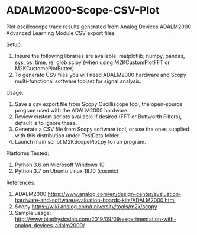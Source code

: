 # ADALM2000-Scope-CSV-Plot
Plot oscilloscope trace results generated from Analog Devices ADALM2000 Advanced Learning Module CSV export files

Setup:
1) Insure the following libraries are available: matplotlib, numpy, pandas, sys, os, time, re, glob
                                                scipy (when using M2KCustomPlotFFT or M2KCustomePlotButter)
2) To generate CSV files you will need ADALM2000 hardware and Scopy multi-functional software toolset for signal analysis. 

Usage:
1) Save a csv export file from Scopy Oscilliscope tool, the open-source program used with the ADALM2000 hardware.
2) Review custom scripts available if desired (FFT or Buttworth Filters), default is to ignore these.
3) Generate a CSV file from Scopy software tool, or use the ones supplied with this distribution under TestData folder.
4) Launch main script M2KScopePlot.py to run program.

Platforms Tested:
1) Python 3.6 on Microsoft Windows 10
2) Python 3.7 on Ubuntu Linux 18.10 (cosmic)

References:
1) ADALM2000 https://www.analog.com/en/design-center/evaluation-hardware-and-software/evaluation-boards-kits/ADALM2000.html
2) Scopy https://wiki.analog.com/university/tools/m2k/scopy
3) Sample usage: http://www.biophysicslab.com/2019/09/09/experimentation-with-analog-devices-adalm2000/
